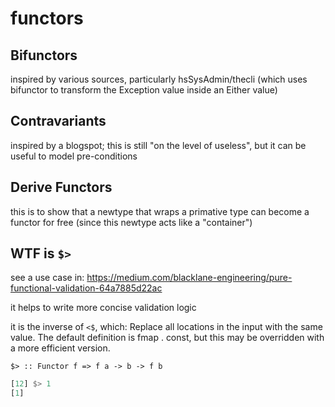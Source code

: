 # functors

## Bifunctors

inspired by various sources, particularly hsSysAdmin/thecli (which uses
bifunctor to transform the Exception value inside an Either value)

## Contravariants

inspired by a blogspot; this is still "on the level of useless",
but it can be useful to model pre-conditions

## Derive Functors

this is to show that a newtype that wraps a primative type can become
a functor for free (since this newtype acts like a "container")

## WTF is `$>`

see a use case in: <https://medium.com/blacklane-engineering/pure-functional-validation-64a7885d22ac>

it helps to write more concise validation logic

it is the inverse of `<$`, which:
Replace all locations in the input with the same value. The default definition is fmap . const, but this may be overridden with a more efficient version.

`$> :: Functor f => f a -> b -> f b`

```haskell
[12] $> 1
[1]
```
